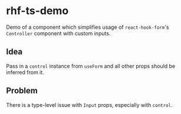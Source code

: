 # rhf-ts-demo

Demo of a component which simplifies usage of `react-hook-form`'s `Controller` component with custom inputs.

## Idea

Pass in a `control` instance from `useForm` and all other props should be inferred from it.

## Problem

There is a type-level issue with `Input` props, especially with `control`.
